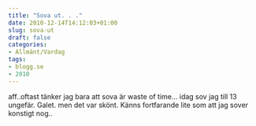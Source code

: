 ```yaml
---
title: "Sova ut. . ."
date: 2010-12-14T14:12:03+01:00
slug: sova-ut
draft: false
categories:
- Allmänt/Vardag
tags:
- blogg.se
- 2010
---
```

aff..oftast tänker jag bara att sova är waste of time... idag sov jag till 13 ungefär. Galet. men det var skönt. Känns fortfarande lite som att jag sover konstigt nog..